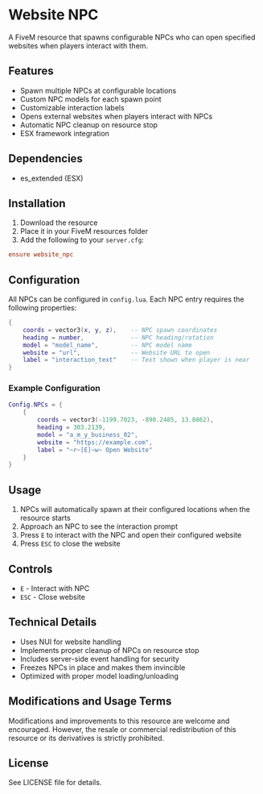 # Website NPC

A FiveM resource that spawns configurable NPCs who can open specified websites when players interact with them.

## Features

- Spawn multiple NPCs at configurable locations
- Custom NPC models for each spawn point
- Customizable interaction labels
- Opens external websites when players interact with NPCs
- Automatic NPC cleanup on resource stop
- ESX framework integration

## Dependencies

- es_extended (ESX)

## Installation

1. Download the resource
2. Place it in your FiveM resources folder
3. Add the following to your `server.cfg`:
```cfg
ensure website_npc
```

## Configuration

All NPCs can be configured in `config.lua`. Each NPC entry requires the following properties:

```lua
{
    coords = vector3(x, y, z),    -- NPC spawn coordinates
    heading = number,             -- NPC heading/rotation
    model = "model_name",         -- NPC model name
    website = "url",              -- Website URL to open
    label = "interaction_text"    -- Text shown when player is near
}
```

### Example Configuration

```lua
Config.NPCs = {
    {
        coords = vector3(-1199.7023, -890.2485, 13.8862),
        heading = 303.2139,
        model = "a_m_y_business_02",
        website = "https://example.com",
        label = "~r~[E]~w~ Open Website"
    }
}
```

## Usage

1. NPCs will automatically spawn at their configured locations when the resource starts
2. Approach an NPC to see the interaction prompt
3. Press `E` to interact with the NPC and open their configured website
4. Press `ESC` to close the website

## Controls

- `E` - Interact with NPC
- `ESC` - Close website

## Technical Details

- Uses NUI for website handling
- Implements proper cleanup of NPCs on resource stop
- Includes server-side event handling for security
- Freezes NPCs in place and makes them invincible
- Optimized with proper model loading/unloading

## Modifications and Usage Terms

Modifications and improvements to this resource are welcome and encouraged. However, the resale or commercial redistribution of this resource or its derivatives is strictly prohibited.

## License

See LICENSE file for details.
